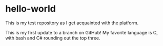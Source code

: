# hello-world
This is my test repository as I get acquainted with the platform.

This is my first update to a branch on GitHub! My favorite language is C, with bash and C# rounding out the top three.
